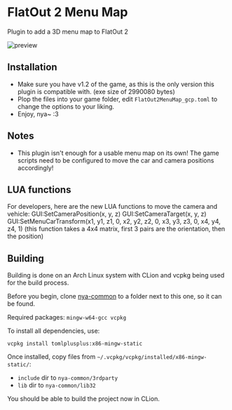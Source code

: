 # FlatOut 2 Menu Map

Plugin to add a 3D menu map to FlatOut 2

![preview](https://i.imgur.com/L4uxhJ0.png)

## Installation

- Make sure you have v1.2 of the game, as this is the only version this plugin is compatible with. (exe size of 2990080 bytes)
- Plop the files into your game folder, edit `FlatOut2MenuMap_gcp.toml` to change the options to your liking.
- Enjoy, nya~ :3

## Notes

- This plugin isn't enough for a usable menu map on its own! The game scripts need to be configured to move the car and camera positions accordingly!

## LUA functions

For developers, here are the new LUA functions to move the camera and vehicle:
GUI:SetCameraPosition(x, y, z)
GUI:SetCameraTarget(x, y, z)
GUI:SetMenuCarTransform(x1, y1, z1, 0, x2, y2, z2, 0, x3, y3, z3, 0, x4, y4, z4, 1) (this function takes a 4x4 matrix, first 3 pairs are the orientation, then the position)

## Building

Building is done on an Arch Linux system with CLion and vcpkg being used for the build process. 

Before you begin, clone [nya-common](https://github.com/gaycoderprincess/nya-common) to a folder next to this one, so it can be found.

Required packages: `mingw-w64-gcc vcpkg`

To install all dependencies, use:
```console
vcpkg install tomlplusplus:x86-mingw-static
```

Once installed, copy files from `~/.vcpkg/vcpkg/installed/x86-mingw-static/`:

- `include` dir to `nya-common/3rdparty`
- `lib` dir to `nya-common/lib32`

You should be able to build the project now in CLion.
